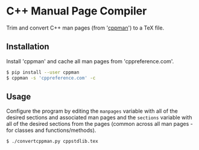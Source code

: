 C++ Manual Page Compiler
========================

Trim and convert C++ man pages (from '[cppman](https://github.com/aitjcize/cppman)') to a TeX file.


Installation
------------

Install 'cppman' and cache all man pages from 'cppreference.com'.

```sh
$ pip install --user cppman
$ cppman -s 'cppreference.com' -c
```


Usage
-----

Configure the program by editing the `manpages` variable with all of the desired sections and associated man pages and the `sections` variable with all of the desired sections from the pages (common across all man pages - for classes and functions/methods).

```sh
$ ./convertcppman.py cppstdlib.tex
```
